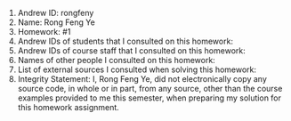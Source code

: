 1) Andrew ID: rongfeny  
2) Name: Rong Feng Ye
3) Homework: #1
4) Andrew IDs of students that I consulted on this homework:
5) Andrew IDs of course staff that I consulted on this homework:
6) Names of other people I consulted on this homework:
7) List of external sources I consulted when solving this homework:
8) Integrity Statement: I, Rong Feng Ye, did not electronically copy any
          source code, in whole or in part, from any source, other than the course
          examples provided to me this semester, when preparing my solution for this
          homework assignment.